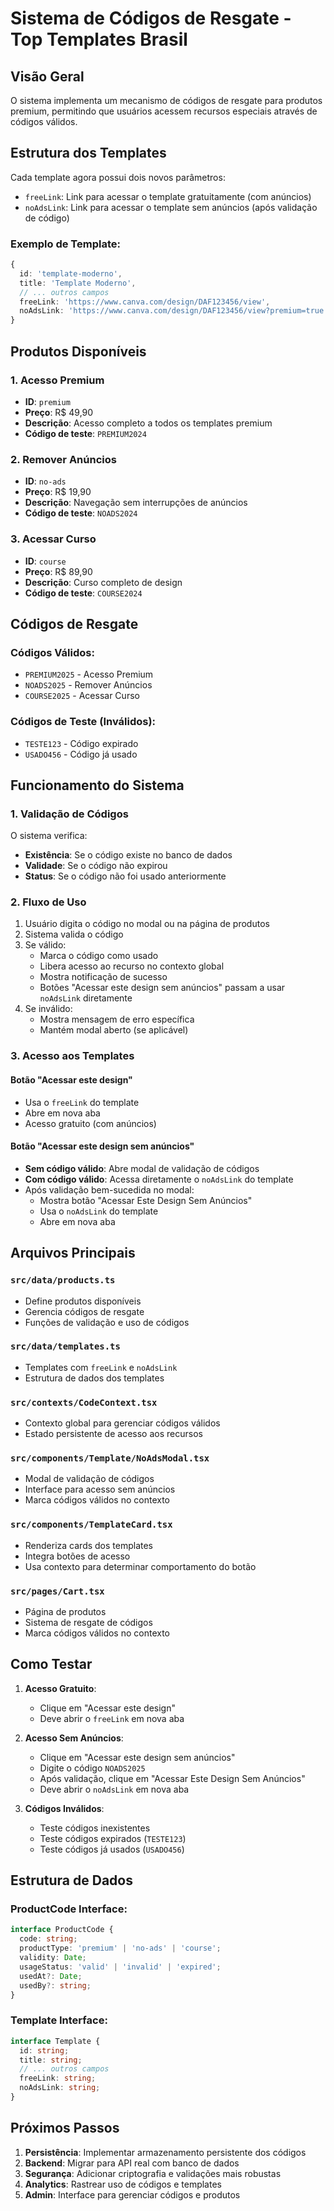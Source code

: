 # Sistema de Códigos de Resgate - Top Templates Brasil

## Visão Geral

O sistema implementa um mecanismo de códigos de resgate para produtos premium, permitindo que usuários acessem recursos especiais através de códigos válidos.

## Estrutura dos Templates

Cada template agora possui dois novos parâmetros:

- `freeLink`: Link para acessar o template gratuitamente (com anúncios)
- `noAdsLink`: Link para acessar o template sem anúncios (após validação de código)

### Exemplo de Template:
```typescript
{
  id: 'template-moderno',
  title: 'Template Moderno',
  // ... outros campos
  freeLink: 'https://www.canva.com/design/DAF123456/view',
  noAdsLink: 'https://www.canva.com/design/DAF123456/view?premium=true'
}
```

## Produtos Disponíveis

### 1. Acesso Premium
- **ID**: `premium`
- **Preço**: R$ 49,90
- **Descrição**: Acesso completo a todos os templates premium
- **Código de teste**: `PREMIUM2024`

### 2. Remover Anúncios
- **ID**: `no-ads`
- **Preço**: R$ 19,90
- **Descrição**: Navegação sem interrupções de anúncios
- **Código de teste**: `NOADS2024`

### 3. Acessar Curso
- **ID**: `course`
- **Preço**: R$ 89,90
- **Descrição**: Curso completo de design
- **Código de teste**: `COURSE2024`

## Códigos de Resgate

### Códigos Válidos:
- `PREMIUM2025` - Acesso Premium
- `NOADS2025` - Remover Anúncios
- `COURSE2025` - Acessar Curso

### Códigos de Teste (Inválidos):
- `TESTE123` - Código expirado
- `USADO456` - Código já usado

## Funcionamento do Sistema

### 1. Validação de Códigos
O sistema verifica:
- **Existência**: Se o código existe no banco de dados
- **Validade**: Se o código não expirou
- **Status**: Se o código não foi usado anteriormente

### 2. Fluxo de Uso
1. Usuário digita o código no modal ou na página de produtos
2. Sistema valida o código
3. Se válido:
   - Marca o código como usado
   - Libera acesso ao recurso no contexto global
   - Mostra notificação de sucesso
   - Botões "Acessar este design sem anúncios" passam a usar `noAdsLink` diretamente
4. Se inválido:
   - Mostra mensagem de erro específica
   - Mantém modal aberto (se aplicável)

### 3. Acesso aos Templates

#### Botão "Acessar este design"
- Usa o `freeLink` do template
- Abre em nova aba
- Acesso gratuito (com anúncios)

#### Botão "Acessar este design sem anúncios"
- **Sem código válido**: Abre modal de validação de códigos
- **Com código válido**: Acessa diretamente o `noAdsLink` do template
- Após validação bem-sucedida no modal:
  - Mostra botão "Acessar Este Design Sem Anúncios"
  - Usa o `noAdsLink` do template
  - Abre em nova aba

## Arquivos Principais

### `src/data/products.ts`
- Define produtos disponíveis
- Gerencia códigos de resgate
- Funções de validação e uso de códigos

### `src/data/templates.ts`
- Templates com `freeLink` e `noAdsLink`
- Estrutura de dados dos templates

### `src/contexts/CodeContext.tsx`
- Contexto global para gerenciar códigos válidos
- Estado persistente de acesso aos recursos

### `src/components/Template/NoAdsModal.tsx`
- Modal de validação de códigos
- Interface para acesso sem anúncios
- Marca códigos válidos no contexto

### `src/components/TemplateCard.tsx`
- Renderiza cards dos templates
- Integra botões de acesso
- Usa contexto para determinar comportamento do botão

### `src/pages/Cart.tsx`
- Página de produtos
- Sistema de resgate de códigos
- Marca códigos válidos no contexto

## Como Testar

1. **Acesso Gratuito**:
   - Clique em "Acessar este design"
   - Deve abrir o `freeLink` em nova aba

2. **Acesso Sem Anúncios**:
   - Clique em "Acessar este design sem anúncios"
   - Digite o código `NOADS2025`
   - Após validação, clique em "Acessar Este Design Sem Anúncios"
   - Deve abrir o `noAdsLink` em nova aba

3. **Códigos Inválidos**:
   - Teste códigos inexistentes
   - Teste códigos expirados (`TESTE123`)
   - Teste códigos já usados (`USADO456`)

## Estrutura de Dados

### ProductCode Interface:
```typescript
interface ProductCode {
  code: string;
  productType: 'premium' | 'no-ads' | 'course';
  validity: Date;
  usageStatus: 'valid' | 'invalid' | 'expired';
  usedAt?: Date;
  usedBy?: string;
}
```

### Template Interface:
```typescript
interface Template {
  id: string;
  title: string;
  // ... outros campos
  freeLink: string;
  noAdsLink: string;
}
```

## Próximos Passos

1. **Persistência**: Implementar armazenamento persistente dos códigos
2. **Backend**: Migrar para API real com banco de dados
3. **Segurança**: Adicionar criptografia e validações mais robustas
4. **Analytics**: Rastrear uso de códigos e templates
5. **Admin**: Interface para gerenciar códigos e produtos 